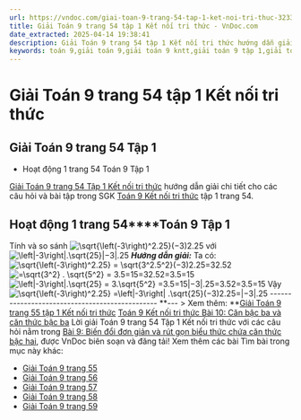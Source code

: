 ```yaml
---
url: https://vndoc.com/giai-toan-9-trang-54-tap-1-ket-noi-tri-thuc-323323
title: Giải Toán 9 trang 54 tập 1 Kết nối tri thức - VnDoc.com
date_extracted: 2025-04-14 19:38:41
description: Giải Toán 9 trang 54 tập 1 Kết nối tri thức hướng dẫn giải chi tiết các câu hỏi và bài tập trong SGK Toán 9 Kết nối tri thức tập 1.
keywords: toán 9,giải toán 9,giải toán 9 kntt,giải toán 9 tập 1,giải toán 9 kết nối tri thức,toán 9 kết nối tri thức tập 1,Toán 9 Kết nối tri thức Bài 9,giải Toán 9 Kết nối tri thức Bài 9,Bài 9 Biến đổi đơn giản và rút gọn biểu thức chứa căn thức bậc hai,toán 9 kết nối tri thức tập 1 trang 55,toán 9 kết nối tri thức tập 1 trang 56,Biến đổi đơn giản và rút gọn biểu thức chứa căn thức bậc hai,toán 9 trang 54,giải toán 9 trang 54,toán 9 trang 54 kết nối,giải toán 9 trang 54 kết nối
---
```


# Giải Toán 9 trang 54 tập 1 Kết nối tri thức
## Giải Toán 9 trang 54 Tập 1
  * Hoạt động 1 trang 54 Toán 9 Tập 1

[Giải Toán 9 trang 54 Tập 1 Kết nối tri thức](<https://vndoc.com/giai-toan-9-trang-54-tap-1-ket-noi-tri-thuc-323323>) hướng dẫn giải chi tiết cho các câu hỏi và bài tập trong SGK [Toán 9 Kết nối tri thức](<https://vndoc.com/toan-9-ket-noi-tri-thuc>) tập 1 trang 54.
## **Hoạt động 1 trang 54****Toán 9 Tập 1**
Tính và so sánh ![\\sqrt{\\left\(-3\\right\)^2.25}](https://i.vdoc.vn/data/image/blank.png)\(−3\)2.25 với ![\\left|-3\\right|.\\sqrt{25}](https://i.vdoc.vn/data/image/blank.png)|−3|.25
 _**Hướng dẫn giải:**_
Ta có: ![\\sqrt{\\left\(-3\\right\)^2.25} = \\sqrt{3^2.5^2}](https://i.vdoc.vn/data/image/blank.png)\(−3\)2.25=32.52
![=\\sqrt{3^2} . \\sqrt{5^2} = 3.5=15](https://i.vdoc.vn/data/image/blank.png)=32.52=3.5=15
![\\left|-3\\right|.\\sqrt{25} = 3.\\sqrt{5^2} =3.5=15](https://i.vdoc.vn/data/image/blank.png)|−3|.25=3.52=3.5=15
Vậy ![\\sqrt{\\left\(-3\\right\)^2.25} =\\left|-3\\right| .\\sqrt{25}](https://i.vdoc.vn/data/image/blank.png)\(−3\)2.25=|−3|.25
\-----------------------------------------------
**\--- > Xem thêm: **[Giải Toán 9 trang 55 tập 1 Kết nối tri thức](<https://vndoc.com/giai-toan-9-trang-55-tap-1-ket-noi-tri-thuc-323326>)
[Toán 9 Kết nối tri thức Bài 10: Căn bậc ba và căn thức bậc ba](<https://vndoc.com/toan-9-ket-noi-tri-thuc-bai-10-can-bac-ba-va-can-thuc-bac-ba-320662>)
Lời giải Toán 9 trang 54 Tập 1 Kết nối tri thức với các câu hỏi nằm trong [Bài 9: Biến đổi đơn giản và rút gọn biểu thức chứa căn thức bậc hai](<https://vndoc.com/toan-9-ket-noi-tri-thuc-bai-9-bien-doi-don-gian-va-rut-gon-bieu-thuc-chua-can-thuc-bac-hai-320530>), được VnDoc biên soạn và đăng tải\!
Xem thêm các bài Tìm bài trong mục này khác:
  * [Giải Toán 9 trang 55](</giai-toan-9-trang-55-tap-1-ket-noi-tri-thuc-323326>)
  * [Giải Toán 9 trang 56](</giai-toan-9-trang-56-tap-1-ket-noi-tri-thuc-323329>)
  * [Giải Toán 9 trang 57](</giai-toan-9-trang-57-tap-1-ket-noi-tri-thuc-323332>)
  * [Giải Toán 9 trang 58](</giai-toan-9-trang-58-tap-1-ket-noi-tri-thuc-323336>)
  * [Giải Toán 9 trang 59](</giai-toan-9-trang-59-tap-1-ket-noi-tri-thuc-323339>)

